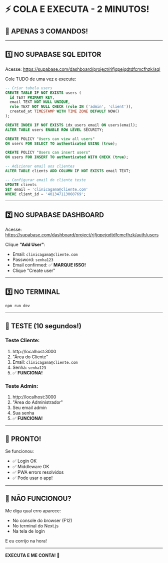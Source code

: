 # ⚡ COLA E EXECUTA - 2 MINUTOS!

## 🎯 APENAS 3 COMANDOS!

---

## 1️⃣ NO SUPABASE SQL EDITOR

Acesse: https://supabase.com/dashboard/project/rjfjqpejqdtdfcmcfhzk/sql

Cole TUDO de uma vez e execute:

```sql
-- Criar tabela users
CREATE TABLE IF NOT EXISTS users (
  id TEXT PRIMARY KEY,
  email TEXT NOT NULL UNIQUE,
  role TEXT NOT NULL CHECK (role IN ('admin', 'client')),
  created_at TIMESTAMP WITH TIME ZONE DEFAULT NOW()
);

CREATE INDEX IF NOT EXISTS idx_users_email ON users(email);
ALTER TABLE users ENABLE ROW LEVEL SECURITY;

CREATE POLICY "Users can view all users"
ON users FOR SELECT TO authenticated USING (true);

CREATE POLICY "Users can insert users"
ON users FOR INSERT TO authenticated WITH CHECK (true);

-- Adicionar email aos clientes
ALTER TABLE clients ADD COLUMN IF NOT EXISTS email TEXT;

-- Configurar email do cliente teste
UPDATE clients 
SET email = 'clinicagama@cliente.com' 
WHERE client_id = '401347113060769';
```

---

## 2️⃣ NO SUPABASE DASHBOARD

Acesse: https://supabase.com/dashboard/project/rjfjqpejqdtdfcmcfhzk/auth/users

Clique **"Add User"**:
- Email: `clinicagama@cliente.com`
- Password: `senha123`
- Email confirmed: ✅ **MARQUE ISSO!**
- Clique "Create user"

---

## 3️⃣ NO TERMINAL

```bash
npm run dev
```

---

## 🧪 TESTE (10 segundos!)

### Teste Cliente:
1. http://localhost:3000
2. "Área do Cliente"
3. Email: `clinicagama@cliente.com`
4. Senha: `senha123`
5. ✅ **FUNCIONA!**

### Teste Admin:
1. http://localhost:3000
2. "Área do Administrador"  
3. Seu email admin
4. Sua senha
5. ✅ **FUNCIONA!**

---

## 🎊 PRONTO!

Se funcionou:
- ✅ Login OK
- ✅ Middleware OK
- ✅ PWA errors resolvidos
- ✅ Pode usar o app!

---

## 🚨 NÃO FUNCIONOU?

Me diga qual erro aparece:
- No console do browser (F12)
- No terminal do Next.js
- Na tela de login

E eu corrijo na hora!

---

**EXECUTA E ME CONTA! 🚀**

